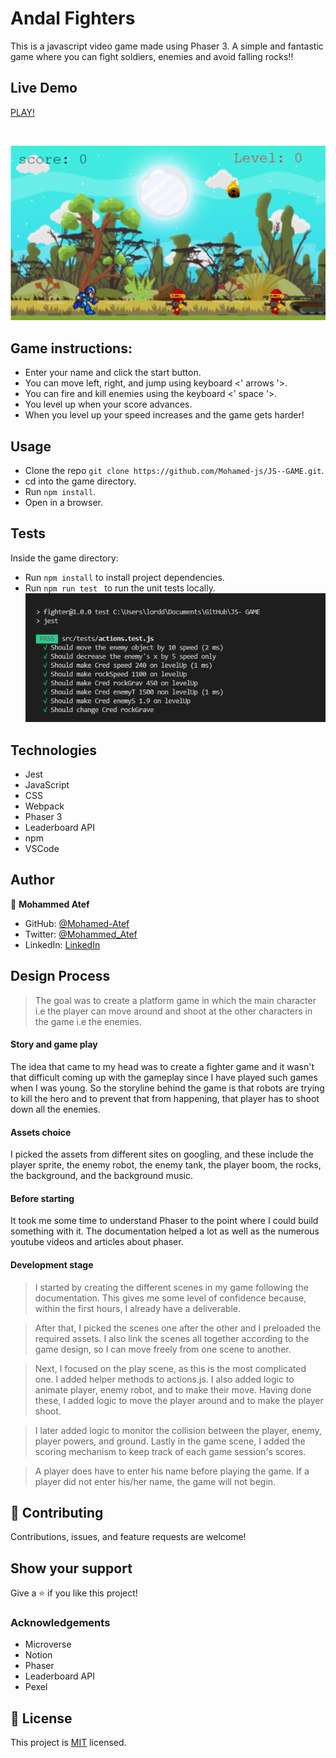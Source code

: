 # Andal Fighters

This is a javascript video game made using Phaser 3. A simple and fantastic game where you can fight soldiers, enemies and avoid falling rocks!!


## Live Demo

[PLAY!](https://lucid-joliot-e8cdf9.netlify.app/)

<br>

![screenshot](./screenshot.png)

## Game instructions:

- Enter your name and click the start button.
- You can move left, right, and jump using keyboard <' arrows '>.
- You can fire and kill enemies using the keyboard <' space '>.
- You level up when your score advances.
- When you level up your speed increases and the game gets harder!


## Usage

- Clone the repo  ```git clone https://github.com/Mohamed-js/JS--GAME.git```.
- cd into the game directory.
- Run  ```npm install```.
- Open in a browser.

## Tests

Inside the game directory:
- Run  ```npm install``` to install project dependencies.
- Run ```npm run test ``` to run the unit tests locally.
![screenshot](./tests.png)

## Technologies

- Jest
- JavaScript
- CSS
- Webpack
- Phaser 3
- Leaderboard API
- npm
- VSCode

## Author

👤 **Mohammed Atef**

- GitHub: [@Mohamed-Atef](https://github.com/Mohamed-js)
- Twitter: [@Mohammed_Atef](https://twitter.com/Demovejetta)
- LinkedIn: [LinkedIn](https://www.linkedin.com/in/mohamed-js/)

<!-- Design -->
## Design Process

> The goal was to create a platform game in which the main character i.e the player can move around and shoot at the other characters in the game i.e the enemies.

#### Story and game play
The idea that came to my head was to create a fighter game and it wasn't that difficult coming up with the gameplay since I have played such games when I was young. So the storyline behind the game is that robots are trying to kill the hero and to prevent that from happening, that player has to shoot down all the enemies.

#### Assets choice
I picked the assets from different sites on googling, and these include the player sprite, the enemy robot, the enemy tank, the player boom, the rocks, the background, and the background music.

#### Before starting
It took me some time to understand Phaser to the point where I could build something with it. The documentation helped a lot as well as the numerous youtube videos and articles about phaser.

#### Development stage

> I started by creating the different scenes in my game following the documentation. This gives me some level of confidence because, within the first hours, I already have a deliverable.

> After that, I picked the scenes one after the other and I preloaded the required assets. I also link the scenes all together according to the game design, so I can move freely from one scene to another.

> Next, I focused on the play scene, as this is the most complicated one. I added helper methods to actions.js. I also added logic to animate player, enemy robot, and to make their move. Having done these, I added logic to move the player around and to make the player shoot.

> I later added logic to monitor the collision between the player, enemy, player powers, and ground. Lastly in the game scene, I added the scoring mechanism to keep track of each game session's scores.

> A player does have to enter his name before playing the game. If a player did not enter his/her name, the game will not begin.

<!-- End -->

## 🤝 Contributing

Contributions, issues, and feature requests are welcome!


## Show your support

Give a ⭐️ if you like this project!

### Acknowledgements

- Microverse
- Notion
- Phaser
- Leaderboard API
- Pexel

## 📝 License

This project is [MIT](LICENSE) licensed.
